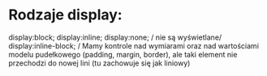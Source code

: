 # Rodzaje display: #
display:block;
display:inline;
display:none; / nie są wyświetlane/ 
display:inline-block; / Mamy kontrole nad wymiarami oraz nad wartościami modelu pudełkowego (padding, margin, border), ale taki element
nie przechodzi do nowej lini (tu zachowuje się jak liniowy)